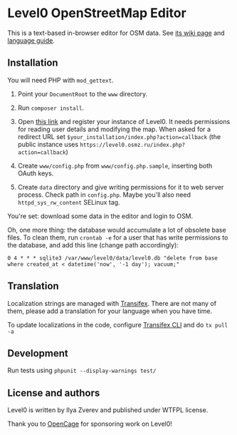 # Level0 OpenStreetMap Editor

This is a text-based in-browser editor for OSM data.
See [its wiki page](http://wiki.openstreetmap.org/wiki/Level0)
and [language guide](http://wiki.openstreetmap.org/wiki/Level0L).

## Installation

You will need PHP with `mod_gettext`.

1. Point your `DocumentRoot` to the `www` directory.

2. Run `composer install`.

3. Open [this link](https://www.openstreetmap.org/oauth2/applications/new) and register
  your instance of Level0. It needs permissions for reading user details and modifying the map. When asked for a redirect URL set `$your_installation/index.php?action=callback` (the public instance uses `https://level0.osmz.ru/index.php?action=callback`)

4. Create `www/config.php` from `www/config.php.sample`, inserting both OAuth keys.

5. Create `data` directory and give writing permissions for it to web server process.
  Check path in `config.php`. Maybe you'll also need `httpd_sys_rw_content` SELinux tag.

You're set: download some data in the editor and login to OSM.

Oh, one more thing: the database would accumulate a lot of obsolete base files.
To clean them, run `crontab -e` for a user that has write permissions to the database,
and add this line (change path accordingly):

    0 4 * * * sqlite3 /var/www/level0/data/level0.db "delete from base where created_at < datetime('now', '-1 day'); vacuum;"

## Translation

Localization strings are managed with [Transifex](https://www.transifex.com/projects/p/level0/).
There are not many of them, please add a translation for your language when you have time.

To update localizations in the code, configure [Transifex CLI](https://developers.transifex.com/docs/cli) and do `tx pull -a`

## Development

Run tests using `phpunit --display-warnings test/`

## License and authors

Level0 is written by Ilya Zverev and published under WTFPL license.

Thank you to [OpenCage](https://opencagedata.com/) for sponsoring work on Level0!
